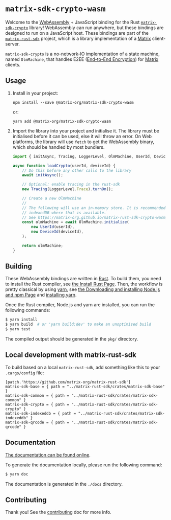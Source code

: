 # `matrix-sdk-crypto-wasm`

Welcome to the [WebAssembly] + JavaScript binding for the Rust
[`matrix-sdk-crypto`] library! WebAssembly can run anywhere, but these
bindings are designed to run on a JavaScript host. These bindings are
part of the [`matrix-rust-sdk`] project, which is a library
implementation of a [Matrix] client-server.

`matrix-sdk-crypto` is a no-network-IO implementation of a state
machine, named `OlmMachine`, that handles E2EE ([End-to-End
Encryption](https://en.wikipedia.org/wiki/End-to-end_encryption)) for
[Matrix] clients.

## Usage

1. Install in your project:

    ```
    npm install --save @matrix-org/matrix-sdk-crypto-wasm
    ```

    or:

    ```
    yarn add @matrix-org/matrix-sdk-crypto-wasm
    ```

2. Import the library into your project and initialise it.
   The library must be initialised before it can be used, else it will throw an error.
   On Web platforms, the library will use `fetch` to get the WebAssembly binary, which should be handled by most bundlers.

    ```javascript
    import { initAsync, Tracing, LoggerLevel, OlmMachine, UserId, DeviceId } from "@matrix-org/matrix-sdk-crypto-wasm";

    async function loadCrypto(userId, deviceId) {
        // Do this before any other calls to the library
        await initAsync();

        // Optional: enable tracing in the rust-sdk
        new Tracing(LoggerLevel.Trace).turnOn();

        // Create a new OlmMachine
        //
        // The following will use an in-memory store. It is recommended to use
        // indexedDB where that is available.
        // See https://matrix-org.github.io/matrix-rust-sdk-crypto-wasm/classes/OlmMachine.html#initialize
        const olmMachine = await OlmMachine.initialize(
            new UserId(userId),
            new DeviceId(deviceId),
        );

        return olmMachine;
    }
    ```

## Building

These WebAssembly bindings are written in [Rust]. To build them, you
need to install the Rust compiler, see [the Install Rust
Page](https://www.rust-lang.org/tools/install). Then, the workflow is
pretty classical by using [yarn](https://yarnpkg.com/), see [the Downloading and installing
Node.js and npm
Page](https://docs.npmjs.com/downloading-and-installing-node-js-and-npm) and [installing yarn](https://classic.yarnpkg.com/lang/en/docs/install).

Once the Rust compiler, Node.js and yarn are installed, you can run the
following commands:

```sh
$ yarn install
$ yarn build  # or 'yarn build:dev' to make an unoptimised build
$ yarn test
```

The compiled output should be generated in the `pkg/` directory.

## Local development with matrix-rust-sdk

To build based on a local `matrix-rust-sdk`, add something like this to your
`.cargo/config` file:

```
[patch.'https://github.com/matrix-org/matrix-rust-sdk']
matrix-sdk-base = { path = "../matrix-rust-sdk/crates/matrix-sdk-base" }
matrix-sdk-common = { path = "../matrix-rust-sdk/crates/matrix-sdk-common" }
matrix-sdk-crypto = { path = "../matrix-rust-sdk/crates/matrix-sdk-crypto" }
matrix-sdk-indexeddb = { path = "../matrix-rust-sdk/crates/matrix-sdk-indexeddb" }
matrix-sdk-qrcode = { path = "../matrix-rust-sdk/crates/matrix-sdk-qrcode" }
```

## Documentation

[The documentation can be found
online](https://matrix-org.github.io/matrix-rust-sdk-crypto-wasm/).

To generate the documentation locally, please run the following
command:

```sh
$ yarn doc
```

The documentation is generated in the `./docs` directory.

[WebAssembly]: https://webassembly.org/
[`matrix-sdk-crypto`]: https://github.com/matrix-org/matrix-rust-sdk/tree/main/crates/matrix-sdk-crypto
[`matrix-rust-sdk`]: https://github.com/matrix-org/matrix-rust-sdk
[Matrix]: https://matrix.org/
[Rust]: https://www.rust-lang.org/
[npm]: https://www.npmjs.com/

## Contributing

Thank you! See the [contributing](CONTRIBUTING.md) doc for more info.

